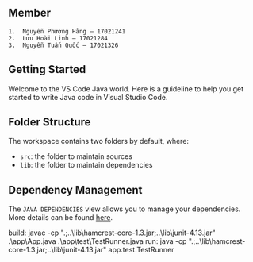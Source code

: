 ## Member

    1.	Nguyễn Phương Hằng – 17021241
    2.	Lưu Hoài Linh – 17021284
    3.	Nguyễn Tuấn Quốc – 17021326


## Getting Started

Welcome to the VS Code Java world. Here is a guideline to help you get started to write Java code in Visual Studio Code.

## Folder Structure

The workspace contains two folders by default, where:

- `src`: the folder to maintain sources
- `lib`: the folder to maintain dependencies

## Dependency Management

The `JAVA DEPENDENCIES` view allows you to manage your dependencies. More details can be found [here](https://github.com/microsoft/vscode-java-pack/blob/master/release-notes/v0.9.0.md#work-with-jar-files-directly).

build:
    javac -cp ".;..\lib\hamcrest-core-1.3.jar;..\lib\junit-4.13.jar" .\app\App.java .\app\test\TestRunner.java
run:
    java -cp ".;..\lib\hamcrest-core-1.3.jar;..\lib\junit-4.13.jar" app.test.TestRunner

